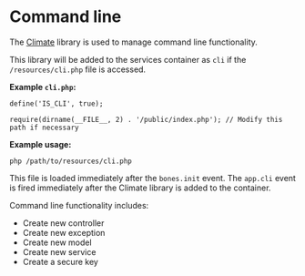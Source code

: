 # Command line

The [Climate](https://github.com/thephpleague/climate) library is used to manage command line functionality.

This library will be added to the services container as `cli` if the `/resources/cli.php` file is accessed.

**Example `cli.php`:**

```
define('IS_CLI', true);

require(dirname(__FILE__, 2) . '/public/index.php'); // Modify this path if necessary
```

**Example usage:**

```
php /path/to/resources/cli.php
```

This file is loaded immediately after the `bones.init` event.
The `app.cli` event is fired immediately after the Climate library is added to the container.

Command line functionality includes:

- Create new controller
- Create new exception
- Create new model
- Create new service
- Create a secure key